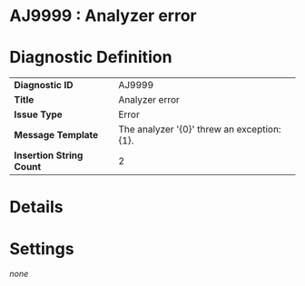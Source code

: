 # AJ9999 : Analyzer error

# Diagnostic Definition

<table>
  <tr>
    <td class="header"><b>Diagnostic ID</b></td>
    <td>AJ9999</td>
  </tr>
  <tr>
    <td class="header"><b>Title</b></td>
    <td>Analyzer error</td>
  </tr>
  <tr>
    <td class="header"><b>Issue Type</b></td>
    <td>Error</td>
  </tr>
  <tr>
    <td class="header"><b>Message Template</b></td>
    <td>The analyzer '{0}' threw an exception: {1}.</td>
  </tr>
  <tr>
    <td class="header"><b>Insertion String Count</b></td>
    <td>2</td>
  </tr>
</table>

# Details



# Settings

*none*


